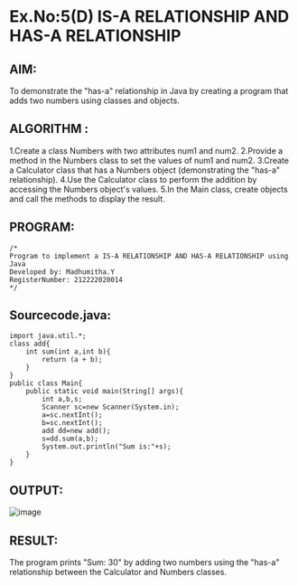 # Ex.No:5(D) IS-A RELATIONSHIP AND HAS-A RELATIONSHIP
## AIM:
   To demonstrate the "has-a" relationship in Java by creating a program that adds two numbers using classes and objects.
 
## ALGORITHM :
1.Create a class Numbers with two attributes num1 and num2.
2.Provide a method in the Numbers class to set the values of num1 and num2.
3.Create a Calculator class that has a Numbers object (demonstrating the "has-a" relationship).
4.Use the Calculator class to perform the addition by accessing the Numbers object's values.
5.In the Main class, create objects and call the methods to display the result.

## PROGRAM:
 ```
/*
Program to implement a IS-A RELATIONSHIP AND HAS-A RELATIONSHIP using Java
Developed by: Madhumitha.Y
RegisterNumber: 212222020014 
*/
```

## Sourcecode.java:
```
import java.util.*;
class add{
    int sum(int a,int b){
        return (a + b);
    }
}
public class Main{
    public static void main(String[] args){
        int a,b,s;
        Scanner sc=new Scanner(System.in);
        a=sc.nextInt();
        b=sc.nextInt();
        add dd=new add();
        s=dd.sum(a,b);
        System.out.println("Sum is:"+s);
    }
}
```






## OUTPUT:
![image](https://github.com/user-attachments/assets/b019c44a-39e6-4c98-adac-6559366cb821)




## RESULT:
The program prints "Sum: 30" by adding two numbers using the "has-a" relationship between the Calculator and Numbers classes.
